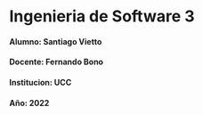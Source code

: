# Ingenieria de Software 3

#### Alumno: Santiago Vietto
#### Docente: Fernando Bono
#### Institucion: UCC
#### Año: 2022
